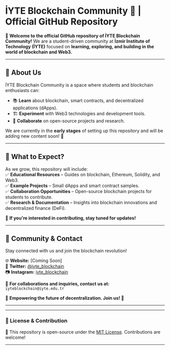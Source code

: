 # **İYTE Blockchain Community 🚀 | Official GitHub Repository**  

📌 **Welcome to the official GitHub repository of İYTE Blockchain Community!** We are a student-driven community at **İzmir Institute of Technology (İYTE)** focused on **learning, exploring, and building in the world of blockchain and Web3.**  

---

## **🌟 About Us**  
İYTE Blockchain Community is a space where students and blockchain enthusiasts can:  
- 📚 **Learn** about blockchain, smart contracts, and decentralized applications (dApps).  
- 🏗️ **Experiment** with Web3 technologies and development tools.  
- 🤝 **Collaborate** on open-source projects and research.  

We are currently in the **early stages** of setting up this repository and will be adding new content soon! 🚀  

---

## **📌 What to Expect?**  
As we grow, this repository will include:  
✅ **Educational Resources** – Guides on blockchain, Ethereum, Solidity, and Web3.  
✅ **Example Projects** – Small dApps and smart contract samples.  
✅ **Collaboration Opportunities** – Open-source blockchain projects for students to contribute.  
✅ **Research & Documentation** – Insights into blockchain innovations and decentralized finance (DeFi).  

📌 **If you're interested in contributing, stay tuned for updates!**  

---

## **💬 Community & Contact**  
Stay connected with us and join the blockchain revolution!  

🌐 **Website:** [Coming Soon]  
📢 **Twitter:** [@iyte_blockchain](#)  
📷 **Instagram:** [iyte_blockchain](#)  

📩 **For collaborations and inquiries, contact us at:** `iyteblockchain@iyte.edu.tr`  

🔗 **Empowering the future of decentralization. Join us! 🚀**  

---

---

### **🔹 License & Contribution**  
📌 This repository is open-source under the [MIT License](LICENSE). Contributions are welcome!  

---
